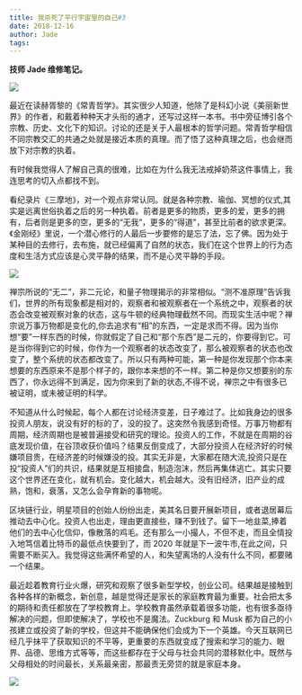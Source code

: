 ```yaml
---
title: 我杀死了平行宇宙里的自己#3
date: 2018-12-16
author: Jade
tags: 
---
```


**技师 Jade 维修笔记。**

<!--more-->

![](https://cosmosrepair-1257028016.cos.ap-beijing.myqcloud.com/2019-06-26-642.jpeg)

最近在读赫胥黎的《常青哲学》。其实很少人知道，他除了是科幻小说《美丽新世界》的作者，和戴着种种天才头衔的通才，还写过这样一本书。书中旁征博引各个宗教、历史、文化下的知识。讨论的还是关于人最根本的哲学问题。常青哲学相信不同宗教交汇的共通之处就是接近本质的真理。而了悟了这种真理之后，也会继而放下对宗教的执着。

有时候我觉得人了解自己真的很难，比如在为什么我无法戒掉奶茶这件事情上，我连思考的切入点都找不到。

看纪录片《三摩地》，对一个观点非常认同。就是各种宗教、瑜伽、冥想的仪式,其实是远离世俗执着之后的另一种执着。前者是更多的物质，更多的爱，更多的拥有，后者则是更多的空，更多的“无我”，更多的“得道"，甚至比前者的欲求更深。《金刚经》里说，一个潜心修行的人最后一步要修的是忘了法，忘了佛。因为处于某种目的去修行，去布施，就已经偏离了自然的状态，我们在这个世界上的行为态度和生活方式应该是心灵平静的结果，而不是心灵平静的手段。

![](https://cosmosrepair-1257028016.cos.ap-beijing.myqcloud.com/2019-06-26-640%20-1--2.jpeg)

禅宗所说的“无二”，非二元论，和量子物理揭示的非常相似。“测不准原理”告诉我们，世界的所有现象都是相对的，观察者和被观察者在一个系统之中，观察者的状态会改变被观察对象的状态，这与牛顿的经典物理截然不同。而现实生活中呢？禅宗说万事万物都是变化的,你去追求有“相”的东西，一定是求而不得。因为当你想“要”一样东西的时候，你就假定了自己和“那个东西”是二元的，你要得到它。可是当你得到它的时候，你作为一个观察者的状态改变了，那么被观察者的状态也改变了，整个系统的状态都改变了。所以只有两种可能，第一种是你发现那个你本来想要的东西原来不是那个样子的，跟你本来想的不一样。第二种是你又想要别的东西了，你永远得不到满足，因为你来到了新的状态,不得不说，禅宗之中有很多已被证明，或未被证明的科学。

不知道从什么时候起，每个人都在讨论经济变差，日子难过了。比如我身边的很多投资人朋友，说没有好的标的了，没的投了。这突然令我感到奇怪。万事万物都有周期，经济周期也是被普遍接受和研究的理论。投资人的工作，不就是在周期的谷底发现价值，在谷顶收获价值吗？结果反倒变成了，大部分投资人在经济好的时候嫌项目贵，在经济差的时候嫌没的投。其实无非是，大家都在随大流,投资只是在投“投资人”们的共识，结果就是互相接盘，制造泡沫，然后再集体逃亡。其实只要这个世界还在变化，就有机会。变化越大，机会越大。没有旧经济，旧产业的成熟，饱和，衰落，又怎么会孕育新的事物呢。

区块链行业，明星项目的创始人纷纷出走，美其名日要开展新项目，或者退居幕后推动去中心化。投资人也出走，理由更直接些，赚不到钱了。留下一地韭菜,捧着他们的去中心化信仰，像散落的鸡毛。还有那么一小撮人，不但不走，而且全情投入地笃信着比特币的最低点快要到了，而 2020 年就是下一波牛市,在此之间，只需要不断买入。我觉得这些满怀希望的人，和失望离场的人没有什么不同，都要赌一个结果。

最近趁着教育行业火爆，研究和观察了很多新型学校，创业公司。结果越是接触到各种各样的新概念，新创意，越是觉得还是家长的家庭教育最为重要。社会把太多的期待和责任都放在了学校教育上。学校教育虽然承载着很多功能，也有很多亟待解决的问题，但即使解决了，学校也不是魔法。Zuckburg 和 Musk 都为自己的小孩建立或投资了新的学校，但这并不能确保他们会成为下一个英雄。今天互联网已经几乎抹平了获取知识的不平等，更重要的东西就变成了搜索和学习的能力、眼界、品德、思维方式等等，而这些都存在于父母与社会共同的潜移默化中。既然与父母相处的时间最长，关系最亲密，那最责无旁贷的就是家庭本身。

![](https://cosmosrepair-1257028016.cos.ap-beijing.myqcloud.com/2019-06-26-640%20-2--2.jpeg)